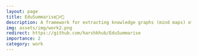 ```yaml
---
layout: page
title: EduSummarise🧙‍♂️🔮
description: A framework for extracting knowledge graphs (mind maps) of concepts discussed in video lectures
img: assets/img/work2.png
redirect: https://github.com/harshkhub/EduSummarise
importance: 2
category: work
---
```

